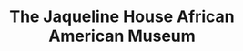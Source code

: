 ---
layout: repo
title: "The Jaqueline House African American Museum"
id: 24227
permalink: repos/24227/
---